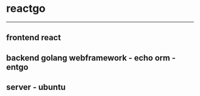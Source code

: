 # reactgo

--------------------------------------------------

## frontend react
## backend golang webframework - echo orm - entgo
## server - ubuntu
